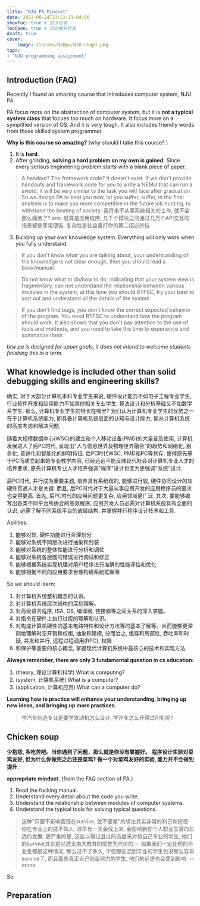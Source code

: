 ```yaml
---
title: "NJU PA Mindset"
date: 2023-08-24T23:51:11-04:00
showToc: true # 显示目录
TocOpen: true # 自动展开目录
draft: true
cover:
    image: classes/NJUpa/NJU-chap1.png
tags: 
- "NJU programming assignment"
---
```


## Introduction (FAQ)
Recently I found an amazing course that introduces computer system, NJU PA. 

PA focus more on the abstraction of computer system, but it is **not a typical system class** that focues too much on hardware. It focus more on a symplified version of OS. And it is very tough. It also includes friendly words from those skilled system programmer. 

**Why is this course so amazing?** (why should I take this course? )
1. It is **hard**. 
2. After grinding, **solving a hard problem on my own is gained.** Since every serious engineering problem starts with a blank piece of paper. 

> A handout? The framework code? It doesn't exist. If we don't provide handouts and framework code for you to write a NEMU that can run a sword, it will be very similar to the task you will face after graduation.
> So we design PA to beat you now, let you suffer, suffer, in the final analysis is to make you more competitive in the future job hunting, to withstand the beating of society.
> 我将来不从事系统相关的工作, 就不会那么痛苦了? ans: 就算是应用程序, 几千个模块之间通过几万个API交互的场景都是家常便饭, 复杂性是社会毒打你的第二招必杀技.

3. Building up your own knowledge system. Everything will only work when you fully understand. 

> If you don't know what you are talking about, your understanding of the knowledge is not clear enough, then you should read a book/manual

> Do not know what to do/how to do, indicating that your system view is fragmentary, can not understand the relationship between various modules in the system, at this time you should RTFSC, try your best to sort out and understand all the details of the system

> If you don't find bugs, you don't know the correct expected behavior of the program. You need RTFSC to understand how the program should work. It also shows that you don't pay attention to the use of tools and methods, and you need to take the time to experience and summarize them

*btw pa is designed for upper goals, it does not intend to welcome students finishing this in a term.*

## What knowledge is included other than solid debugging skills and engineering skills? 
确实, 对于大部分计算机本科专业学生来说, 硬件设计能力不如电子工程专业学生, 行业软件开发和应用能力不如其他相关专业学生, 算法设计和分析基础又不如数学系学生. 那么, 计算机专业学生的特长在哪里? 我们认为计算机专业学生的优势之一在于计算机系统能力, 即具备计算机系统层面的认知与设计能力, 能从计算机系统的高度考虑和解决问题.

随着大规模数据中心(WSC)的建立和个人移动设备(PMD)的大量普及使用, 计算机发展进入了后PC时代, 呈现出"人与信息世界及物理世界融合"的趋势和网络化, 服务化, 普适化和智能化的鲜明特征. 后PC时代WSC, PMD和PC等共存, 使得原先基于PC而建立起来的专业教学内容, 已经远远不能反映现代社会对计算机专业人才的培养要求, 原先计算机专业人才培养强调"程序"设计也变为更强调"系统"设计.

后PC时代, 并行成为重要主题, 培养具有系统观的, 能够进行软, 硬件协同设计的软硬件贯通人才是关键. 而且, 后PC时代对于大量从事应用开发的应用程序员的要求也变得更高. 首先, 后PC时代的应用问题更复杂, 应用领域更广泛. 其次, 要能够编写出各类不同平台所适合的高效程序, 应用开发人员必需对计算机系统具有全面的认识, 必需了解不同系统平台的底层结构, 并掌握并行程序设计技术和工具.

Abilities:
1. 能够对软, 硬件功能进行合理划分
2. 能够对系统不同层次进行抽象和封装
3. 能够对系统的整体性能进行分析和调优
4. 能够对系统各层面的错误进行调试和修正
5. 能够根据系统实现机理对用户程序进行准确的性能评估和优化
6. 能够根据不同的应用要求合理构建系统框架等

So we should learn: 
1. 对计算机系统整机概念的认识。
2. 对计算机系统层次结构的深刻理解。
3. 对高级语言程序, ISA, OS, 编译器, 链接器等之间关系的深入掌握。
4. 对指令在硬件上执行过程的理解和认识。
5. 对构成计算机硬件的基本电路特性和设计方法等的基本了解等。从而能够更深刻地理解时空开销和权衡, 抽象和建模, 分而治之, 缓存和局部性, 吞吐率和时延, 并发和并行, 远程过程调用(RPC), 权限
6. 和保护等重要的核心概念, 掌握现代计算机系统中最核心的技术和实现方法.

**Always remember, there are only 3 fundamental question in cs education:**
1. (theory, 理论计算机科学) What is computing?
2. (system, 计算机系统) What is a computer?
3. (application, 计算机应用) What can a computer do?

**Learning how to practice will enhance your understanding, bringing up new ideas, and bringing up more practices.**

> 学汽车制造专业是要学发动机怎么设计, 学开车怎么开得过司机呢?
## Chicken soup

**少抱怨, 多吃苦吧。当你遇到了问题，那么就是你没有掌握好。**
**程序设计实验对菜鸡友好, 但为什么你做完之后还是菜鸡? 做一个对菜鸡友好的实验, 能力并不会得到提升.**

**appropriate mindset.** (from the FAQ section of PA.)
1. Read the fucking manual.
2. Understand every detail about the code you write. 
3. Understand the relationship between modules of computer systems.
4. Undetstand the typical tools for solving typical questions. 

> 这种"只要不影响我现在survive, 就不要紧"的想法其实非常的利己和短视: 你在专业上的技不如人, 迟早有一天会找上来, 会影响到你个人职业生涯的长远的发展; 更严重的是, 这些以得过且过的态度来对待自己专业的学生, 他们的survive其实是以透支南大教育的信誉为代价的 -- 如果我们一定比例的毕业生都是这种情况, 那么过不了多久, 不但那些混到毕业的学生也没那么容易survive了, 而且那些真正自己刻苦努力的学生, 他们的前途也会受到影响. -- etone

So 
## Preparation
